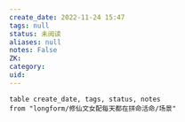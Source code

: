 ```yaml
---
create_date: 2022-11-24 15:47
tags: null
status: 未阅读 
aliases: null
notes: False
ZK: 
category: 
uid: 
---
```


```dataview 
table create_date, tags, status, notes 
from "longform/修仙文女配每天都在拼命活命/场景"
```